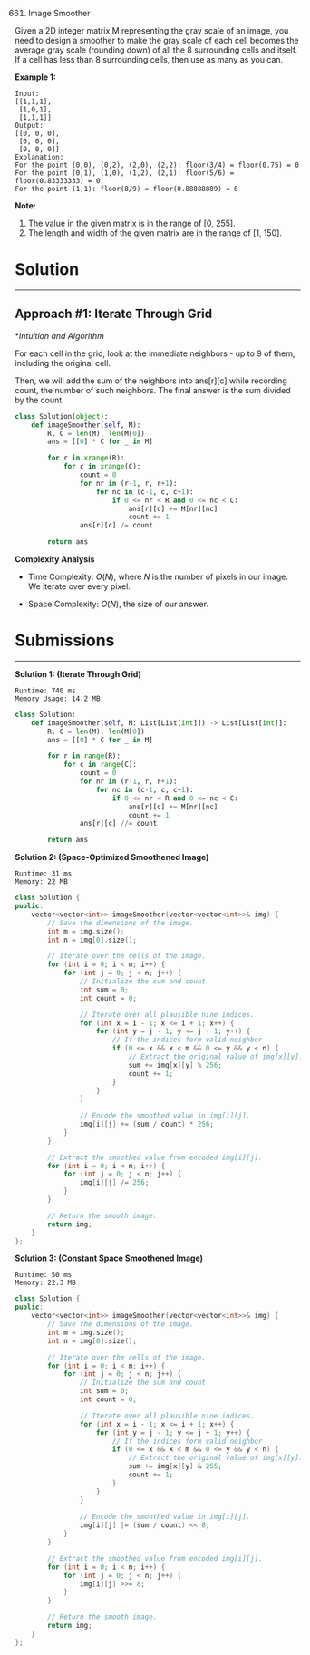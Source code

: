 661. Image Smoother

Given a 2D integer matrix M representing the gray scale of an image, you need to design a smoother to make the gray scale of each cell becomes the average gray scale (rounding down) of all the 8 surrounding cells and itself. If a cell has less than 8 surrounding cells, then use as many as you can.

**Example 1:**
```
Input:
[[1,1,1],
 [1,0,1],
 [1,1,1]]
Output:
[[0, 0, 0],
 [0, 0, 0],
 [0, 0, 0]]
Explanation:
For the point (0,0), (0,2), (2,0), (2,2): floor(3/4) = floor(0.75) = 0
For the point (0,1), (1,0), (1,2), (2,1): floor(5/6) = floor(0.83333333) = 0
For the point (1,1): floor(8/9) = floor(0.88888889) = 0
```
**Note:**

1. The value in the given matrix is in the range of [0, 255].
1. The length and width of the given matrix are in the range of [1, 150].

# Solution
---
## Approach #1: Iterate Through Grid
**Intuition and Algorithm*

For each cell in the grid, look at the immediate neighbors - up to 9 of them, including the original cell.

Then, we will add the sum of the neighbors into ans[r][c] while recording count, the number of such neighbors. The final answer is the sum divided by the count.

```python
class Solution(object):
    def imageSmoother(self, M):
        R, C = len(M), len(M[0])
        ans = [[0] * C for _ in M]

        for r in xrange(R):
            for c in xrange(C):
                count = 0
                for nr in (r-1, r, r+1):
                    for nc in (c-1, c, c+1):
                        if 0 <= nr < R and 0 <= nc < C:
                            ans[r][c] += M[nr][nc]
                            count += 1
                ans[r][c] /= count

        return ans
```

**Complexity Analysis**

* Time Complexity: $O(N)$, where $N$ is the number of pixels in our image. We iterate over every pixel.

* Space Complexity: $O(N)$, the size of our answer.

# Submissions
---
**Solution 1: (Iterate Through Grid)**
```
Runtime: 740 ms
Memory Usage: 14.2 MB
```
```python
class Solution:
    def imageSmoother(self, M: List[List[int]]) -> List[List[int]]:
        R, C = len(M), len(M[0])
        ans = [[0] * C for _ in M]

        for r in range(R):
            for c in range(C):
                count = 0
                for nr in (r-1, r, r+1):
                    for nc in (c-1, c, c+1):
                        if 0 <= nr < R and 0 <= nc < C:
                            ans[r][c] += M[nr][nc]
                            count += 1
                ans[r][c] //= count

        return ans
```

**Solution 2: (Space-Optimized Smoothened Image)**
```
Runtime: 31 ms
Memory: 22 MB
```
```c++
class Solution {
public:
    vector<vector<int>> imageSmoother(vector<vector<int>>& img) {
        // Save the dimensions of the image.
        int m = img.size();
        int n = img[0].size();

        // Iterate over the cells of the image.
        for (int i = 0; i < m; i++) {
            for (int j = 0; j < n; j++) {
                // Initialize the sum and count 
                int sum = 0;
                int count = 0;

                // Iterate over all plausible nine indices.
                for (int x = i - 1; x <= i + 1; x++) {
                    for (int y = j - 1; y <= j + 1; y++) {
                        // If the indices form valid neighbor
                        if (0 <= x && x < m && 0 <= y && y < n) {
                            // Extract the original value of img[x][y].
                            sum += img[x][y] % 256;
                            count += 1;
                        }
                    }
                }
                
                // Encode the smoothed value in img[i][j].
                img[i][j] += (sum / count) * 256;
            }
        }

        // Extract the smoothed value from encoded img[i][j].
        for (int i = 0; i < m; i++) {
            for (int j = 0; j < n; j++) {
                img[i][j] /= 256;
            }
        }

        // Return the smooth image.
        return img;
    }
};
```

**Solution 3: (Constant Space Smoothened Image)**
```
Runtime: 50 ms
Memory: 22.3 MB
```
```c++
class Solution {
public:
    vector<vector<int>> imageSmoother(vector<vector<int>>& img) {
        // Save the dimensions of the image.
        int m = img.size();
        int n = img[0].size();

        // Iterate over the cells of the image.
        for (int i = 0; i < m; i++) {
            for (int j = 0; j < n; j++) {
                // Initialize the sum and count 
                int sum = 0;
                int count = 0;

                // Iterate over all plausible nine indices.
                for (int x = i - 1; x <= i + 1; x++) {
                    for (int y = j - 1; y <= j + 1; y++) {
                        // If the indices form valid neighbor
                        if (0 <= x && x < m && 0 <= y && y < n) {
                            // Extract the original value of img[x][y].
                            sum += img[x][y] & 255;
                            count += 1;
                        }
                    }
                }
                
                // Encode the smoothed value in img[i][j].
                img[i][j] |= (sum / count) << 8;
            }
        }

        // Extract the smoothed value from encoded img[i][j].
        for (int i = 0; i < m; i++) {
            for (int j = 0; j < n; j++) {
                img[i][j] >>= 8;
            }
        }

        // Return the smooth image.
        return img;
    }
};
```
